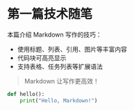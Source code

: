 # 第一篇技术随笔

本篇介绍 Markdown 写作的技巧：

- 使用标题、列表、引用、图片等丰富内容
- 代码块可高亮显示
- 支持表格、任务列表等扩展语法

> Markdown 让写作更高效！

```python
def hello():
    print("Hello, Markdown!")
```
